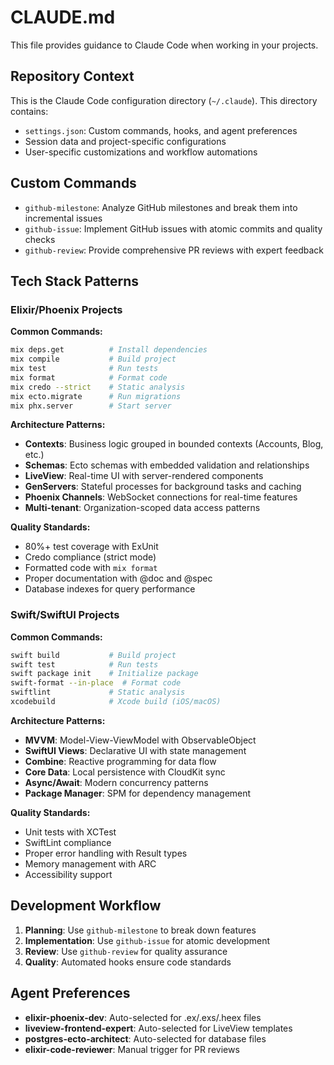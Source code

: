 # CLAUDE.md

This file provides guidance to Claude Code when working in your projects.

## Repository Context

This is the Claude Code configuration directory (`~/.claude`). This directory contains:

- `settings.json`: Custom commands, hooks, and agent preferences
- Session data and project-specific configurations
- User-specific customizations and workflow automations

## Custom Commands

- `github-milestone`: Analyze GitHub milestones and break them into incremental issues
- `github-issue`: Implement GitHub issues with atomic commits and quality checks
- `github-review`: Provide comprehensive PR reviews with expert feedback

## Tech Stack Patterns

### Elixir/Phoenix Projects

**Common Commands:**
```bash
mix deps.get          # Install dependencies
mix compile           # Build project
mix test              # Run tests
mix format            # Format code
mix credo --strict    # Static analysis
mix ecto.migrate      # Run migrations
mix phx.server        # Start server
```

**Architecture Patterns:**
- **Contexts**: Business logic grouped in bounded contexts (Accounts, Blog, etc.)
- **Schemas**: Ecto schemas with embedded validation and relationships
- **LiveView**: Real-time UI with server-rendered components
- **GenServers**: Stateful processes for background tasks and caching
- **Phoenix Channels**: WebSocket connections for real-time features
- **Multi-tenant**: Organization-scoped data access patterns

**Quality Standards:**
- 80%+ test coverage with ExUnit
- Credo compliance (strict mode)
- Formatted code with `mix format`
- Proper documentation with @doc and @spec
- Database indexes for query performance

### Swift/SwiftUI Projects

**Common Commands:**
```bash
swift build           # Build project
swift test            # Run tests  
swift package init    # Initialize package
swift-format --in-place  # Format code
swiftlint             # Static analysis
xcodebuild            # Xcode build (iOS/macOS)
```

**Architecture Patterns:**
- **MVVM**: Model-View-ViewModel with ObservableObject
- **SwiftUI Views**: Declarative UI with state management
- **Combine**: Reactive programming for data flow
- **Core Data**: Local persistence with CloudKit sync
- **Async/Await**: Modern concurrency patterns
- **Package Manager**: SPM for dependency management

**Quality Standards:**
- Unit tests with XCTest
- SwiftLint compliance
- Proper error handling with Result types
- Memory management with ARC
- Accessibility support

## Development Workflow

1. **Planning**: Use `github-milestone` to break down features
2. **Implementation**: Use `github-issue` for atomic development
3. **Review**: Use `github-review` for quality assurance
4. **Quality**: Automated hooks ensure code standards

## Agent Preferences

- **elixir-phoenix-dev**: Auto-selected for .ex/.exs/.heex files
- **liveview-frontend-expert**: Auto-selected for LiveView templates
- **postgres-ecto-architect**: Auto-selected for database files
- **elixir-code-reviewer**: Manual trigger for PR reviews